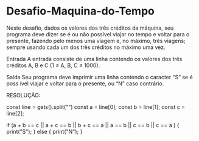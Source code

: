 # Desafio-Maquina-do-Tempo
Neste desafio, dados os valores dos três créditos da máquina, seu programa deve dizer se é ou não possível viajar no tempo e voltar para o presente, fazendo pelo menos uma viagem e, no máximo, três viagens; sempre usando cada um dos três créditos no máximo uma vez.


Entrada
A entrada consiste de uma linha contendo os valores dos três créditos A, B e C (1 ≤ A, B, C ≤ 1000).

Saída
Seu programa deve imprimir uma linha contendo o caracter “S” se é poss ível viajar e voltar para o presente, ou “N” caso contrário.

RESOLUÇÃO:

const line = gets().split("")
const a = line[0];
const b = line[1];
const c = line[2];


if (a + b == c || a + c == b ||   b + c == a  ||   a == b   || c == b   ||  c == a ) {
    print("S");
} else {
    print("N");
}
